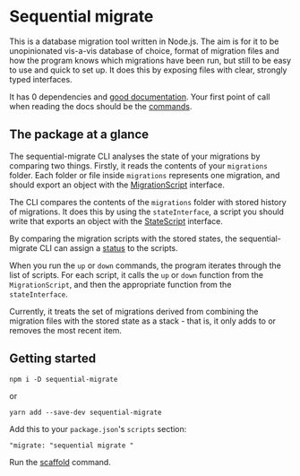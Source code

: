 # Sequential migrate

This is a database migration tool written in Node.js. The aim is for it to be unopinionated vis-a-vis database of choice, format of migration files and how the program knows which migrations have been run, but still to be easy to use and quick to set up. It does this by exposing files with clear, strongly typed interfaces. 


It has 0 dependencies and [good documentation](./docs/modules.md). Your first point of call when reading the docs should be the [commands](./docs/enums/COMMAND.md).

## The package at a glance

The sequential-migrate CLI analyses the state of your migrations by comparing two things. Firstly, it reads the contents of your `migrations` folder. Each folder or file inside `migrations` represents one migration, and should export an object with the [MigrationScript](./docs/interfaces/MigrationScript.md) interface.

The CLI compares the contents of the `migrations` folder with stored history of migrations. It does this by using the `stateInterface`, a script you should write that exports an object with the [StateScript](./docs/interfaces/StateScript.md) interface.

By comparing the migration scripts with the stored states, the sequential-migrate CLI can assign a [status](./docs/enums/MIGRATION_STATUS.md) to the scripts.

When you run the `up` or `down` commands, the program iterates through the list of scripts. For each script, it calls the `up` or `down` function from the `MigrationScript`, and then the appropriate function from the `stateInterface`.

Currently, it treats the set of migrations derived from combining the migration files with the stored state as a stack - that is, it only adds to or removes the most recent item. 

## Getting started

```
npm i -D sequential-migrate
```

or

```
yarn add --save-dev sequential-migrate
```

Add this to your `package.json`'s `scripts` section:

```
"migrate: "sequential migrate "
```


Run the [scaffold](./docs/enums/COMMAND.md#scaffold) command.

